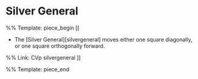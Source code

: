 # Silver General

%% Template: piece_begin
[[
* The [Silver General][silvergeneral] moves either one square
  diagonally, or one square orthogonally forward.

%% Link: CVp silvergeneral
]]

%% Template: piece_end
